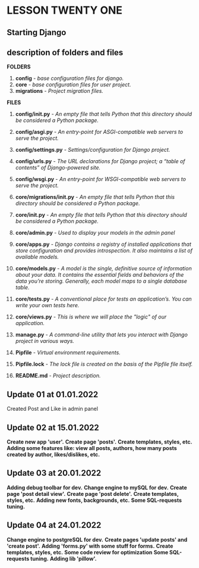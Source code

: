 # LESSON TWENTY ONE

## Starting Django

## description of folders and files

**FOLDERS**

1. **config** - _base configuration files for django._
2. **core** - _base configuration files for user project._
3. **migrations** - _Project migration files._

**FILES**

1. **config/init.py** - _An empty file that tells Python that this directory should be considered a Python package._
2. **config/asgi.py** - _An entry-point for ASGI-compatible web servers to serve the project._
3. **config/settings.py** - _Settings/configuration for Django project._
4. **config/urls.py** - _The URL declarations for Django project; a “table of contents” of Django-powered site._
5. **config/wsgi.py** - _An entry-point for WSGI-compatible web servers to serve the project._

6. **core/migrations/init.py** - _An empty file that tells Python that this directory should be considered a Python package._

7. **core/init.py** - _An empty file that tells Python that this directory should be considered a Python package._
8. **core/admin.py** - _Used to display your models in the admin panel_
9. **core/apps.py** - _Django contains a registry of installed applications that store configuration and provides introspection. It also maintains a list of available models._
10. **core/models.py** - _A model is the single, definitive source of information about your data. It contains the essential fields and behaviors of the data you’re storing. Generally, each model maps to a single database table._
11. **core/tests.py** - _A conventional place for tests an application’s. You can write your own tests here._
12. **core/views.py** - _This is where we will place the "logic" of our application._

13. **manage.py** - _A command-line utility that lets you interact with Django project in various ways._
14. **Pipfile** - _Virtual environment requirements._
15. **Pipfile.lock** - _The lock file is created on the basis of the Pipfile file itself._
16. **README.md** - _Project description._

## Update 01 at 01.01.2022

Created Post and Like in admin panel

## Update 02 at 15.01.2022

**Create new app 'user'.**
**Create page 'posts'.**
**Create templates, styles, etc.**
**Adding some features like: view all posts, authors, how many posts created by author, likes/dislikes, etc.**

## Update 03 at 20.01.2022

**Adding debug toolbar for dev.**
**Change engine to mySQL for dev.**
**Create page 'post detail view'.**
**Create page 'post delete'.**
**Create templates, styles, etc.**
**Adding new fonts, backgrounds, etc.**
**Some SQL-requests tuning.**

## Update 04 at 24.01.2022

**Change engine to postgreSQL for dev.**
**Create pages 'update posts' and 'create post'.**
**Adding 'forms.py' with some stuff for forms.**
**Create templates, styles, etc.**
**Some code review for optimization**
**Some SQL-requests tuning.**
**Adding lib 'pillow'.**
